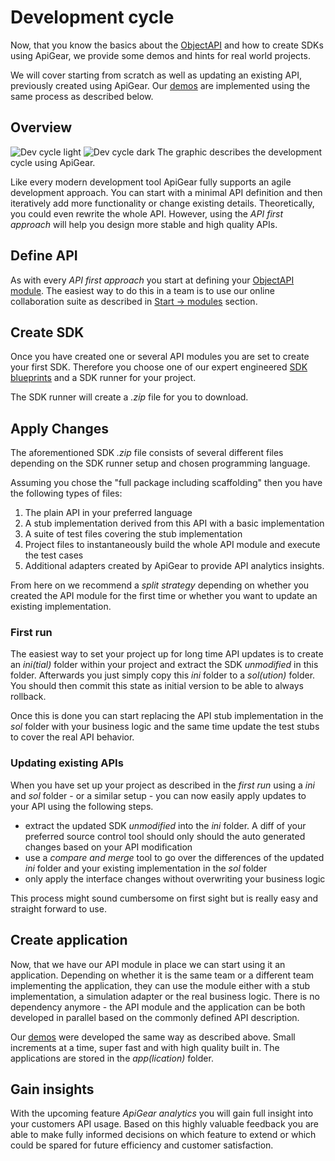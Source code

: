 # Development cycle

Now, that you know the basics about the [ObjectAPI](../objectapi/overview) and how to create SDKs using ApiGear, we provide some demos and hints for real world projects.

We will cover starting from scratch as well as updating an existing API, previously created using ApiGear. Our [demos](https://github.com/apigear-io/objectapi-demos) are implemented using the same process as described below.

## Overview

<img src="/devcycle_43_light.svg" class="light-img" alt="Dev cycle light" />
<img src="/devcycle_43_dark.svg" class="dark-img" alt="Dev cycle dark" />
The graphic describes the development cycle using ApiGear.

Like every modern development tool ApiGear fully supports an agile development approach. You can start with a minimal API definition and then iteratively add more functionality or change existing details. Theoretically, you could even rewrite the whole API.
However, using the _API first approach_ will help you design more stable and high quality APIs.

## Define API

As with every _API first approach_ you start at defining your [ObjectAPI module](../objectapi/modules).
The easiest way to do this in a team is to use our online collaboration suite as described in [Start -> modules](../guide/modules) section.

## Create SDK

Once you have created one or several API modules you are set to create your first SDK. Therefore you choose one of our expert engineered [SDK blueprints](../sdk/intro) and a SDK runner for your project.

The SDK runner will create a _.zip_ file for you to download.

## Apply Changes

The aforementioned SDK _.zip_ file consists of several different files depending on the SDK runner setup and chosen programming language.

Assuming you chose the "full package including scaffolding" then you have the following types of files:

1. The plain API in your preferred language
2. A stub implementation derived from this API with a basic implementation
3. A suite of test files covering the stub implementation
4. Project files to instantaneously build the whole API module and execute the test cases
5. Additional adapters created by ApiGear to provide API analytics insights.

From here on we recommend a _split strategy_ depending on whether you created the API module for the first time or whether you want to update an existing implementation.

### First run

The easiest way to set your project up for long time API updates is to create an _ini(tial)_ folder within your project and extract the SDK _unmodified_ in this folder. Afterwards you just simply copy this _ini_ folder to a _sol(ution)_ folder. You should then commit this state as initial version to be able to always rollback.

Once this is done you can start replacing the API stub implementation in the _sol_ folder with your business logic and the same time update the test stubs to cover the real API behavior.

### Updating existing APIs

When you have set up your project as described in the _first run_ using a _ini_ and _sol_ folder - or a similar setup - you can now easily apply updates to your API using the following steps.

- extract the updated SDK _unmodified_ into the _ini_ folder. A diff of your preferred source control tool should only should the auto generated changes based on your API modification
- use a _compare and merge_ tool to go over the differences of the updated _ini_ folder and your existing implementation in the _sol_ folder
- only apply the interface changes without overwriting your business logic

This process might sound cumbersome on first sight but is really easy and straight forward to use.

## Create application

Now, that we have our API module in place we can start using it an application.
Depending on whether it is the same team or a different team implementing the application, they can use the module either with a stub implementation, a simulation adapter or the real business logic. There is no dependency anymore - the API module and the application can be both developed in parallel based on the commonly defined API description.

Our [demos](https://github.com/apigear-io/objectapi-demos) were developed the same way as described above. Small increments at a time, super fast and with high quality built in. The applications are stored in the _app(lication)_ folder.

## Gain insights

With the upcoming feature _ApiGear analytics_ you will gain full insight into your customers API usage. Based on this highly valuable feedback you are able to make fully informed decisions on which feature to extend or which could be spared for future efficiency and customer satisfaction.
